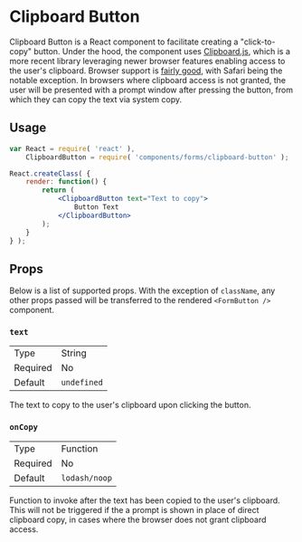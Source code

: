 Clipboard Button
================

Clipboard Button is a React component to facilitate creating a "click-to-copy" button. Under the hood, the component uses [Clipboard.js](https://github.com/zenorocha/clipboard.js), which is a more recent library leveraging newer browser features enabling access to the user's clipboard. Browser support is [fairly good](https://github.com/zenorocha/clipboard.js#browser-support), with Safari being the notable exception. In browsers where clipboard access is not granted, the user will be presented with a prompt window after pressing the button, from which they can copy the text via system copy.

## Usage

```jsx
var React = require( 'react' ),
	ClipboardButton = require( 'components/forms/clipboard-button' );

React.createClass( {
	render: function() {
		return (
			<ClipboardButton text="Text to copy">
				Button Text
			</ClipboardButton>
		);
	}
} );
```

## Props

Below is a list of supported props. With the exception of `className`, any other props passed will be transferred to the rendered `<FormButton />` component.

### `text`

<table>
	<tr><td>Type</td><td>String</td></tr>
	<tr><td>Required</td><td>No</td></tr>
	<tr><td>Default</td><td><code>undefined</code></td></tr>
</table>

The text to copy to the user's clipboard upon clicking the button.

### `onCopy`

<table>
	<tr><td>Type</td><td>Function</td></tr>
	<tr><td>Required</td><td>No</td></tr>
	<tr><td>Default</td><td><code>lodash/noop</code></td></tr>
</table>

Function to invoke after the text has been copied to the user's clipboard. This will not be triggered if the a prompt is shown in place of direct clipboard copy, in cases where the browser does not grant clipboard access.
